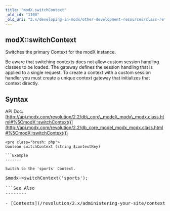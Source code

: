 ```yaml
---
title: "modX.switchContext"
_old_id: "1108"
_old_uri: "2.x/developing-in-modx/other-development-resources/class-reference/modx/modx.switchcontext"
---
```


modX::switchContext
-------------------

Switches the primary Context for the modX instance.

Be aware that switching contexts does not allow custom session handling classes to be loaded. The gateway defines the session handling that is applied to a single request. To create a context with a custom session handler you must create a unique context gateway that initializes that context directly.

Syntax
------

API Doc: [http://api.modx.com/revolution/2.2/db\_core\_model\_modx\_modx.class.html#%5CmodX::switchContext()](http://api.modx.com/revolution/2.2/db_core_model_modx_modx.class.html#%5CmodX::switchContext())

```
<pre class="brush: php">
boolean switchContext (string $contextKey)

```Example
-------

Switch to the 'sports' Context.

```
<pre class="brush: php">
$modx->switchContext('sports');

```See Also
--------

- [Contexts](/revolution/2.x/administering-your-site/contexts "Contexts")